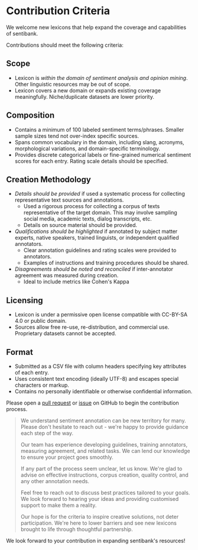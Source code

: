# Contribution Criteria
We welcome new lexicons that help expand the coverage and capabilities of sentibank. 

Contributions should meet the following criteria:

## Scope
- Lexicon is *within the domain of sentiment analysis and opinion mining*. Other linguistic resources may be out of scope.
- Lexicon covers a new domain or expands existing coverage meaningfully. Niche/duplicate datasets are lower priority.

## Composition
- Contains a minimum of 100 labeled sentiment terms/phrases. Smaller sample sizes tend not over-index specific sources.
- Spans common vocabulary in the domain, including slang, acronyms, morphological variations, and domain-specific terminology.
- Provides discrete categorical labels or fine-grained numerical sentiment scores for each entry. Rating scale details should be specified.

## Creation Methodology
- *Details should be provided* if used a systematic process for collecting representative text sources and annotations.
  - Used a rigorous process for collecting a corpus of texts representative of the target domain. This may involve sampling social media, academic texts, dialog transcripts, etc.
  - Details on source material should be provided.
- *Qualifications should be highlighted* if annotated by subject matter experts, native speakers, trained linguists, or independent qualified annotators.
  - Clear annotation guidelines and rating scales were provided to annotators.
  - Examples of instructions and training procedures should be shared. 
- *Disagreements should be noted and reconciled* if inter-annotator agreement was measured during creation.
  - Ideal to include metrics like Cohen's Kappa 

## Licensing
- Lexicon is under a permissive open license compatible with CC-BY-SA 4.0 or public domain.
- Sources allow free re-use, re-distribution, and commercial use. Proprietary datasets cannot be accepted.

## Format
- Submitted as a CSV file with column headers specifying key attributes of each entry.
- Uses consistent text encoding (ideally UTF-8) and escapes special characters or markup.
- Contains no personally identifiable or otherwise confidential information.


Please open a [pull request](https://github.com/socius-org/sentibank/pulls) or [issue](https://github.com/socius-org/sentibank/issues) on GitHub to begin the contribution process. 


> We understand sentiment annotation can be new territory for many. Please don't hesitate to reach out - we're happy to provide guidance each step of the way.
> 
> Our team has experience developing guidelines, training annotators, measuring agreement, and related tasks. We can lend our knowledge to ensure your project goes smoothly.
> 
> If any part of the process seem unclear, let us know. We're glad to advise on effective instructions, corpus creation, quality control, and any other annotation needs.
> 
> Feel free to reach out to discuss best practices tailored to your goals. We look forward to hearing your ideas and providing customised support to make them a reality.
> 
> Our hope is for the criteria to inspire creative solutions, not deter participation. We're here to lower barriers and see new lexicons brought to life through thoughtful partnership.


We look forward to your contribution in expanding sentibank's resources!

